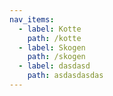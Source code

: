 ```yaml
---
nav_items:
  - label: Kotte
    path: /kotte
  - label: Skogen
    path: /skogen
  - label: dasdasd
    path: asdasdasdas
---
```

